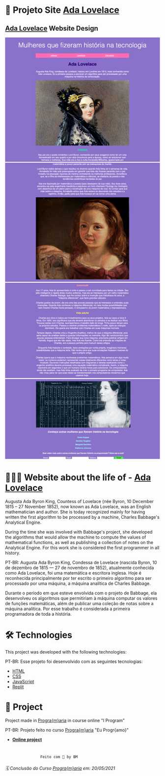 # 📝 Projeto Site [Ada Lovelace](https://pt.wikipedia.org/wiki/Ada_Lovelace) 
## [Ada Lovelace](https://pt.wikipedia.org/wiki/Ada_Lovelace) Website Design

![](../images/tela1.png)
![](../images/tela2.png)
![](../images/tela3.png)
![](../images/tela4.png)

# 👩🏻‍💻 Website about the life of - [Ada Lovelace](https://pt.wikipedia.org/wiki/Ada_Lovelace)

Augusta Ada Byron King, Countess of Lovelace (née Byron, 10 December 1815 – 27 November 1852), now known as Ada Lovelace, was an English mathematician and author. She is today recognized mainly for having written the first algorithm to be processed by a machine, Charles Babbage's Analytical Engine.

During the time she was involved with Babbage's project, she developed the algorithms that would allow the machine to compute the values of mathematical functions, as well as publishing a collection of notes on the Analytical Engine. For this work she is considered the first programmer in all history.

PT-BR: Augusta Ada Byron King, Condessa de Lovelace (nascida Byron, 10 de dezembro de 1815 — 27 de novembro de 1852), atualmente conhecida como Ada Lovelace, foi uma matemática e escritora inglesa. Hoje é reconhecida principalmente por ter escrito o primeiro algoritmo para ser processado por uma máquina, a máquina analítica de Charles Babbage.

Durante o período em que esteve envolvida com o projeto de Babbage, ela desenvolveu os algoritmos que permitiriam à máquina computar os valores de funções matemáticas, além de publicar uma coleção de notas sobre a máquina analítica. Por esse trabalho é considerada a primeira programadora de toda a história.


# 🛠 Technologies 

This project was developed with the following technologies:

PT-BR: Esse projeto foi desenvolvido com as seguintes tecnologias: 

- [HTML](##HTML)
- [CSS](##CSS)
- [JavaScript](##JavaScript)
- [Replit](##https://replit.com/@BiancaMos/siteada-1#index.html)

# 🚀 Project

Project made in [Progra{m}aria](https://www.programaria.org/) in course online "I Program"

PT-BR: Projeto feito no curso [Progra{m}aria](https://www.programaria.org/) "Eu Progr{amo}" 

- **[Online project](https://siteada-1.biancamos.repl.co/)**

# 
                    Feito com 💜 by BM

###### 🗓 Conclusão do Curso [Progra{m}aria](https://www.programaria.org/) em: 20/05/2021 
